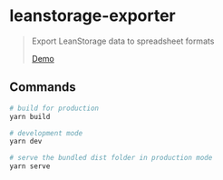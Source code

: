 # leanstorage-exporter

> Export LeanStorage data to spreadsheet formats
> 
> [Demo](https://royl-design.github.io/leanstorage-exporter/)

## Commands

```bash
# build for production
yarn build

# development mode
yarn dev

# serve the bundled dist folder in production mode
yarn serve
```
